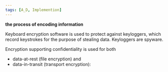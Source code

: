 ```yaml
---
tags: [A_D, Implemention]
---
```

**the process of encoding information**

Keyboard encryption software is used to protect against keyloggers, which record keystrokes for the purpose of stealing data. Keyloggers are spyware.

Encryption supporting confidentiality is used for both 
- data-at-rest (file encryption) and 
- data-in-transit (transport encryption):